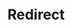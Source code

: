 ﻿---
layout: src/layouts/Redirect.astro
title: Redirect
redirect: https://yamldoc.liuyan.wang/docs/octopus-rest-api/cli/octopus-deployment-target-azure-web-app
pubDate:  2023-01-01
navSearch: false
navSitemap: false
navMenu: false
---
